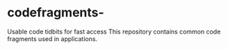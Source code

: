 # codefragments-
Usable code tidbits for fast access
This repository contains common code fragments used in applications.
